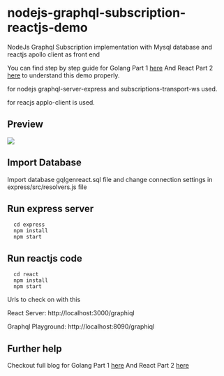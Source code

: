 # nodejs-graphql-subscription-reactjs-demo
NodeJs Graphql Subscription implementation with Mysql database and reactjs apollo client as front end

You can find step by step guide for Golang Part 1 [here](https://www.logisticinfotech.com/blog/graphql-subscription-golang-reactjs/) And React Part 2 [here](https://www.logisticinfotech.com/blog/react-apollo-client-subscription/) to understand this demo properly.

for nodejs graphql-server-express and subscriptions-transport-ws used.

for reacjs applo-client is used.

## Preview
![](https://www.logisticinfotech.com/wp-content/uploads/2018/09/golang-react-subscription.gif)

## Import Database

  Import database gqlgenreact.sql file and change connection settings in
    express/src/resolvers.js file

## Run express server
```
  cd express
  npm install
  npm start
```

## Run reactjs code
```
  cd react
  npm install
  npm start
```

Urls to check on with this

React Server: http://localhost:3000/graphiql

Graphql Playground: http://localhost:8090/graphiql


## Further help

Checkout full blog for Golang Part 1 [here](https://www.logisticinfotech.com/blog/graphql-subscription-golang-reactjs/) And React Part 2 [here](https://www.logisticinfotech.com/blog/react-apollo-client-subscription/)
